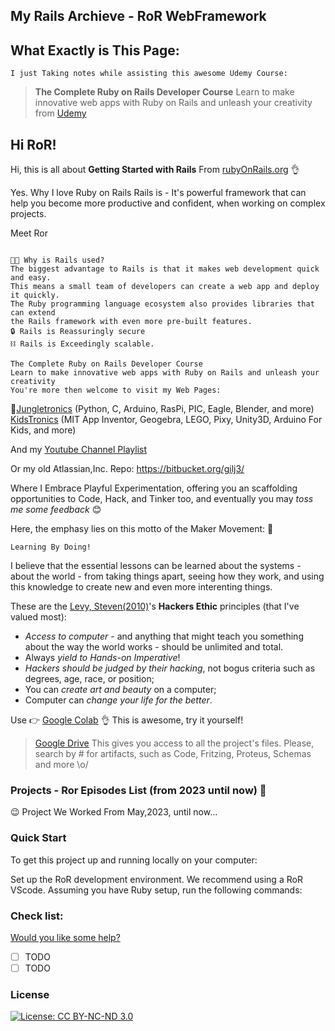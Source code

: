 ## My Rails Archieve - RoR WebFramework

## What Exactly is This Page:
```
I just Taking notes while assisting this awesome Udemy Course:
```
>**The Complete Ruby on Rails Developer Course**
  Learn to make innovative web apps with Ruby on Rails and unleash your creativity
  from [Udemy](https://www.udemy.com/course/the-complete-ruby-on-rails-developer-course/)
## Hi RoR!
Hi, this is all about **Getting Started with Rails** From [rubyOnRails.org](https://guides.rubyonrails.org/index.html) 👌

Yes. Why I love Ruby on Rails Rails is - It's powerful framework that can help you become more productive and confident, when working on complex projects.

Meet Ror
```

🐱‍🏍 Why is Rails used?
The biggest advantage to Rails is that it makes web development quick and easy. 
This means a small team of developers can create a web app and deploy it quickly. 
The Ruby programming language ecosystem also provides libraries that can extend 
the Rails framework with even more pre-built features.
🔒 Rails is Reassuringly secure
⛓ Rails is Exceedingly scalable.

The Complete Ruby on Rails Developer Course
Learn to make innovative web apps with Ruby on Rails and unleash your creativity
You're more then welcome to visit my Web Pages: 
```
 🧐[Jungletronics](https://medium.com/jungletronics) (Python, C, Arduino, RasPi, PIC, Eagle, Blender,  and more) 
 [KidsTronics](https://medium.com/kidstronics) (MIT App Inventor, Geogebra, LEGO, Pixy, Unity3D, Arduino For Kids, and more)
 
And my [Youtube Channel Playlist](https://www.youtube.com/playlist?list=PLK3PeNcUzb8TwZuXZJgREj5nDbQxRLW_a)

Or my old Atlassian,Inc. Repo: https://bitbucket.org/gilj3/
 
Where I Embrace Playful Experimentation, offering you an scaffolding opportunities to Code, Hack, 
and Tinker too, and eventually you may *toss me some feedback* :blush:

Here, the emphasy lies on this motto of the Maker Movement: :art:
```
Learning By Doing!
``` 

I believe that the essential lessons can be learned about the systems - about the world - 
from taking things apart, seeing how they work, and using this knowledge to create new and even more interenting things.

These are the [Levy, Steven(2010)](https://www.amazon.com/Hackers-Computer-Revolution-Steven-Levy/dp/1449388396)'s **Hackers Ethic** principles (that I've valued most):
* *Access to computer* - and anything that might teach you something about the way the world works - should be unlimited and total.
* Always *yield to Hands-on Imperative*!
* *Hackers should be judged by their hacking*, not bogus criteria such as degrees, age, race, or position;
* You can *create art and beauty* on a computer;
* Computer can *change your life for the better*.

Use 👉 [Google Colab](https://colab.research.google.com/notebooks/welcome.ipynb?hl=en_US) 👌 This is awesome, try it yourself!

>[Google Drive](https://drive.google.com/open?id=0B8iMbc-iQqlULW1HZXFiNnBEZUE) This gives you access to all the project's files. Please, search by # for artifacts, such as Code, Fritzing, Proteus, Schemas and more \o/


### Projects - Ror Episodes List (from 2023 until now) :ant:

😉 Project We Worked From May,2023, until now...

###	Quick Start
To get this project up and running locally on your computer:

Set up the RoR development environment. We recommend using a RoR  VScode.
Assuming you have Ruby setup, run the following commands:

### Check list:  
[Would you like some help?](https://youtu.be/tr_2k87AdYQ)
- [ ] TODO
- [ ] TODO

### License

[![License: CC BY-NC-ND 3.0](https://img.shields.io/badge/License-CC%20BY--NC--ND%203.0-lightgrey.svg)](https://creativecommons.org/licenses/by-nc-nd/3.0/)
 
